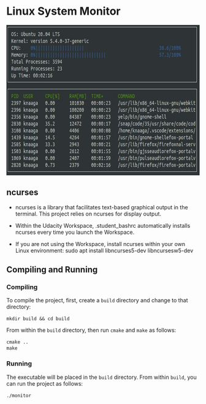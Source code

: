 # Linux System Monitor

<img src="monitor.JPG" width="717" height="393" />

## ncurses
* ncurses is a library that facilitates text-based graphical output in the terminal. This project relies on ncurses for display output.

* Within the Udacity Workspace, .student_bashrc automatically installs ncurses every time you launch the Workspace.

* If you are not using the Workspace, install ncurses within your own Linux environment: sudo apt install libncurses5-dev libncursesw5-dev

## Compiling and Running

### Compiling
To compile the project, first, create a `build` directory and change to that directory:
```
mkdir build && cd build
```
From within the `build` directory, then run `cmake` and `make` as follows:
```
cmake ..
make
```
### Running
The executable will be placed in the `build` directory. From within `build`, you can run the project as follows:
```
./monitor
```

